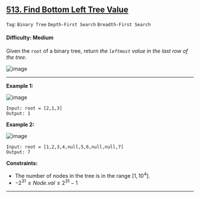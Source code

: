 ## [513. Find Bottom Left Tree Value](https://leetcode.com/problems/find-bottom-left-tree-value)

```Tag```: ```Binary Tree``` ```Depth-First Search``` ```Breadth-First Search```

#### Difficulty: Medium

Given the ```root``` of a binary tree, return _the ```leftmost``` value in the last row of the tree_.

![image](https://github.com/quananhle/Python/assets/35042430/ebd50a6a-ccef-47e5-bb2c-1ffb36d704d3)

---

__Example 1:__

![image](https://assets.leetcode.com/uploads/2020/12/14/tree1.jpg)
```
Input: root = [2,1,3]
Output: 1
```

__Example 2:__

![image](https://assets.leetcode.com/uploads/2020/12/14/tree2.jpg)
```
Input: root = [1,2,3,4,null,5,6,null,null,7]
Output: 7
```

__Constraints:__

- The number of nodes in the tree is in the range $[1, 10^4]$.
- $-2^{31} \le Node.val \le 2^{31} - 1$

---
